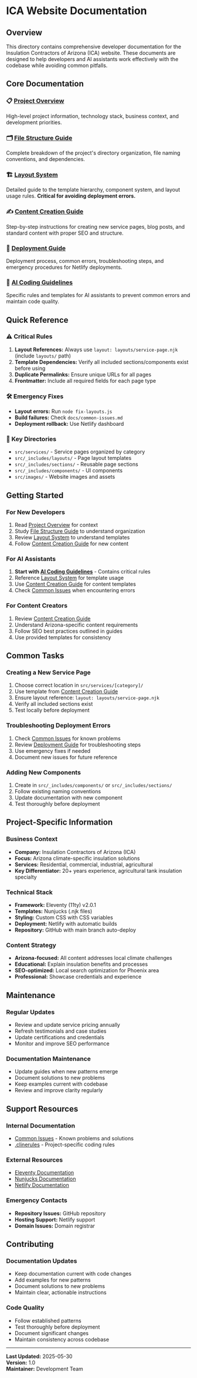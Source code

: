 # ICA Website Documentation

## Overview
This directory contains comprehensive developer documentation for the Insulation Contractors of Arizona (ICA) website. These documents are designed to help developers and AI assistants work effectively with the codebase while avoiding common pitfalls.

## Core Documentation

### 📋 [Project Overview](project-overview.md)
High-level project information, technology stack, business context, and development priorities.

### 🗂️ [File Structure Guide](file-structure-guide.md)
Complete breakdown of the project's directory organization, file naming conventions, and dependencies.

### 🏗️ [Layout System](layout-system.md)
Detailed guide to the template hierarchy, component system, and layout usage rules. **Critical for avoiding deployment errors.**

### ✍️ [Content Creation Guide](content-creation-guide.md)
Step-by-step instructions for creating new service pages, blog posts, and standard content with proper SEO and structure.

### 🚀 [Deployment Guide](deployment-guide.md)
Deployment process, common errors, troubleshooting steps, and emergency procedures for Netlify deployments.

### 🤖 [AI Coding Guidelines](ai-coding-guidelines.md)
Specific rules and templates for AI assistants to prevent common errors and maintain code quality.

## Quick Reference

### ⚠️ Critical Rules
1. **Layout References:** Always use `layout: layouts/service-page.njk` (include `layouts/` path)
2. **Template Dependencies:** Verify all included sections/components exist before using
3. **Duplicate Permalinks:** Ensure unique URLs for all pages
4. **Frontmatter:** Include all required fields for each page type

### 🛠️ Emergency Fixes
- **Layout errors:** Run `node fix-layouts.js`
- **Build failures:** Check `docs/common-issues.md`
- **Deployment rollback:** Use Netlify dashboard

### 📁 Key Directories
- `src/services/` - Service pages organized by category
- `src/_includes/layouts/` - Page layout templates
- `src/_includes/sections/` - Reusable page sections
- `src/_includes/components/` - UI components
- `src/images/` - Website images and assets

## Getting Started

### For New Developers
1. Read [Project Overview](project-overview.md) for context
2. Study [File Structure Guide](file-structure-guide.md) to understand organization
3. Review [Layout System](layout-system.md) to understand templates
4. Follow [Content Creation Guide](content-creation-guide.md) for new content

### For AI Assistants
1. **Start with [AI Coding Guidelines](ai-coding-guidelines.md)** - Contains critical rules
2. Reference [Layout System](layout-system.md) for template usage
3. Use [Content Creation Guide](content-creation-guide.md) for content templates
4. Check [Common Issues](common-issues.md) when encountering errors

### For Content Creators
1. Review [Content Creation Guide](content-creation-guide.md)
2. Understand Arizona-specific content requirements
3. Follow SEO best practices outlined in guides
4. Use provided templates for consistency

## Common Tasks

### Creating a New Service Page
1. Choose correct location in `src/services/[category]/`
2. Use template from [Content Creation Guide](content-creation-guide.md)
3. Ensure layout reference: `layout: layouts/service-page.njk`
4. Verify all included sections exist
5. Test locally before deployment

### Troubleshooting Deployment Errors
1. Check [Common Issues](common-issues.md) for known problems
2. Review [Deployment Guide](deployment-guide.md) for troubleshooting steps
3. Use emergency fixes if needed
4. Document new issues for future reference

### Adding New Components
1. Create in `src/_includes/components/` or `src/_includes/sections/`
2. Follow existing naming conventions
3. Update documentation with new component
4. Test thoroughly before deployment

## Project-Specific Information

### Business Context
- **Company:** Insulation Contractors of Arizona (ICA)
- **Focus:** Arizona climate-specific insulation solutions
- **Services:** Residential, commercial, industrial, agricultural
- **Key Differentiator:** 20+ years experience, agricultural tank insulation specialty

### Technical Stack
- **Framework:** Eleventy (11ty) v2.0.1
- **Templates:** Nunjucks (.njk files)
- **Styling:** Custom CSS with CSS variables
- **Deployment:** Netlify with automatic builds
- **Repository:** GitHub with main branch auto-deploy

### Content Strategy
- **Arizona-focused:** All content addresses local climate challenges
- **Educational:** Explain insulation benefits and processes
- **SEO-optimized:** Local search optimization for Phoenix area
- **Professional:** Showcase credentials and experience

## Maintenance

### Regular Updates
- Review and update service pricing annually
- Refresh testimonials and case studies
- Update certifications and credentials
- Monitor and improve SEO performance

### Documentation Maintenance
- Update guides when new patterns emerge
- Document solutions to new problems
- Keep examples current with codebase
- Review and improve clarity regularly

## Support Resources

### Internal Documentation
- [Common Issues](common-issues.md) - Known problems and solutions
- [.clinerules](.clinerules) - Project-specific coding rules

### External Resources
- [Eleventy Documentation](https://www.11ty.dev/docs/)
- [Nunjucks Documentation](https://mozilla.github.io/nunjucks/)
- [Netlify Documentation](https://docs.netlify.com/)

### Emergency Contacts
- **Repository Issues:** GitHub repository
- **Hosting Support:** Netlify support
- **Domain Issues:** Domain registrar

## Contributing

### Documentation Updates
- Keep documentation current with code changes
- Add examples for new patterns
- Document solutions to new problems
- Maintain clear, actionable instructions

### Code Quality
- Follow established patterns
- Test thoroughly before deployment
- Document significant changes
- Maintain consistency across codebase

---

**Last Updated:** 2025-05-30  
**Version:** 1.0  
**Maintainer:** Development Team

